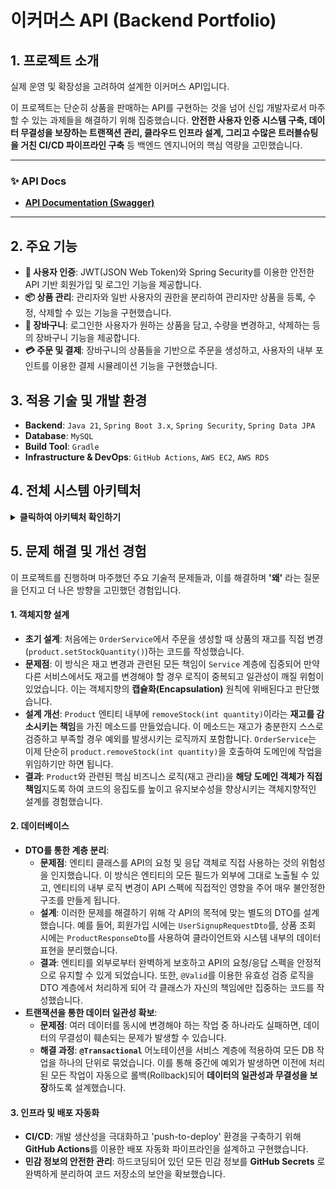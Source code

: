 # 이커머스 API (Backend Portfolio)

## 1. 프로젝트 소개

실제 운영 및 확장성을 고려하여 설계한 이커머스 API입니다.

이 프로젝트는 단순히 상품을 판매하는 API를 구현하는 것을 넘어 신입 개발자로서 마주할 수 있는 과제들을 해결하기 위해 집중했습니다. **안전한 사용자 인증 시스템 구축, 데이터 무결성을 보장하는 트랜잭션 관리, 클라우드 인프라 설계, 그리고 수많은 트러블슈팅을 거친 CI/CD 파이프라인 구축** 등 백엔드 엔지니어의 핵심 역량을 고민했습니다.

---

### ✨ **API Docs**

- **[API Documentation (Swagger)](http://3.34.46.39:8081/swagger-ui/index.html)**

---

## 2. 주요 기능

- **🔐 사용자 인증**: JWT(JSON Web Token)와 Spring Security를 이용한 안전한 API 기반 회원가입 및 로그인 기능을 제공합니다.
- **📦 상품 관리**: 관리자와 일반 사용자의 권한을 분리하여 관리자만 상품을 등록, 수정, 삭제할 수 있는 기능을 구현했습니다.
- **🛒 장바구니**: 로그인한 사용자가 원하는 상품을 담고, 수량을 변경하고, 삭제하는 등의 장바구니 기능을 제공합니다.
- **💳 주문 및 결제**: 장바구니의 상품들을 기반으로 주문을 생성하고, 사용자의 내부 포인트를 이용한 결제 시뮬레이션 기능을 구현했습니다.

## 3. 적용 기술 및 개발 환경

- **Backend**: `Java 21`, `Spring Boot 3.x`, `Spring Security`, `Spring Data JPA`
- **Database**: `MySQL`
- **Build Tool**: `Gradle`
- **Infrastructure & DevOps**: `GitHub Actions`, `AWS EC2`, `AWS RDS`

## 4. 전체 시스템 아키텍처

<details>
<summary><b>클릭하여 아키텍처 확인하기</b></summary>

개발부터 배포, 서비스 운영까지의 전체 흐름을 나타내는 아키텍처 다이어그램입니다.

```mermaid
graph TD

    CI/CD
        A[개발자] -->|1. Git Push| B[GitHub 저장소]
        B -->|2. 트리거| C{GitHub Actions}

        subgraph 파이프라인
            C -->|3. 빌드| D[.jar 생성]
            D -->|4. 배포| E[EC2로 전송]
        end
    end

    subgraph AWS
        F[EC2] -->|DB 연결| G[RDS MySQL]
    end

    E -->|SSH| F

    subgraph 사용자
        I[사용자] -->|API 요청| F
    end

    style F fill:#FF9900,stroke:#333,stroke-width:2px
    style G fill:#0073BB,stroke:#333,stroke-width:2px
```

</details>

## 5. 문제 해결 및 개선 경험

이 프로젝트를 진행하며 마주했던 주요 기술적 문제들과, 이를 해결하며 **'왜'** 라는 질문을 던지고 더 나은 방향을 고민했던 경험입니다.

#### 1. 객체지향 설계
- **초기 설계**: 처음에는 `OrderService`에서 주문을 생성할 때 상품의 재고를 직접 변경(`product.setStockQuantity()`)하는 코드를 작성했습니다.
- **문제점**: 이 방식은 재고 변경과 관련된 모든 책임이 `Service` 계층에 집중되어 만약 다른 서비스에서도 재고를 변경해야 할 경우 로직이 중복되고 일관성이 깨질 위험이 있었습니다. 이는 객체지향의 **캡슐화(Encapsulation)** 원칙에 위배된다고 판단했습니다.
- **설계 개선**: `Product` 엔티티 내부에 `removeStock(int quantity)`이라는 **재고를 감소시키는 책임**을 가진 메소드를 만들었습니다. 이 메소드는 재고가 충분한지 스스로 검증하고 부족할 경우 예외를 발생시키는 로직까지 포함합니다. `OrderService`는 이제 단순히 `product.removeStock(int quantity)`을 호출하여 도메인에 작업을 위임하기만 하면 됩니다.
- **결과**: `Product`와 관련된 핵심 비즈니스 로직(재고 관리)을 **해당 도메인 객체가 직접 책임**지도록 하여 코드의 응집도를 높이고 유지보수성을 향상시키는 객체지향적인 설계를 경험했습니다.

#### 2. 데이터베이스
- **DTO를 통한 계층 분리**:
    - **문제점**: 엔티티 클래스를 API의 요청 및 응답 객체로 직접 사용하는 것의 위험성을 인지했습니다. 이 방식은 엔티티의 모든 필드가 외부에 그대로 노출될 수 있고, 엔티티의 내부 로직 변경이 API 스펙에 직접적인 영향을 주어 매우 불안정한 구조를 만들게 됩니다.
    - **설계**: 이러한 문제를 해결하기 위해 각 API의 목적에 맞는 별도의 DTO를 설계했습니다. 예를 들어, 회원가입 시에는 `UserSignupRequestDto`를, 상품 조회 시에는 `ProductResponseDto`를 사용하여 클라이언트와 시스템 내부의 데이터 표현을 분리했습니다.
    - **결과**: 엔티티를 외부로부터 완벽하게 보호하고 API의 요청/응답 스펙을 안정적으로 유지할 수 있게 되었습니다. 또한, `@Valid`를 이용한 유효성 검증 로직을 DTO 계층에서 처리하게 되어 각 클래스가 자신의 책임에만 집중하는 코드를 작성했습니다.
- **트랜잭션을 통한 데이터 일관성 확보**:
    - **문제점**: 여러 데이터를 동시에 변경해야 하는 작업 중 하나라도 실패하면, 데이터의 무결성이 훼손되는 문제가 발생할 수 있습니다.
    - **해결 과정**: **`@Transactional`** 어노테이션을 서비스 계층에 적용하여 모든 DB 작업을 하나의 단위로 묶었습니다. 이를 통해 중간에 예외가 발생하면 이전에 처리된 모든 작업이 자동으로 롤백(Rollback)되어 **데이터의 일관성과 무결성을 보장**하도록 설계했습니다.

#### 3. 인프라 및 배포 자동화
- **CI/CD**: 개발 생산성을 극대화하고 'push-to-deploy' 환경을 구축하기 위해 **GitHub Actions**를 이용한 배포 자동화 파이프라인을 설계하고 구현했습니다.
- **민감 정보의 안전한 관리**: 하드코딩되어 있던 모든 민감 정보를 **GitHub Secrets** 로 완벽하게 분리하여 코드 저장소의 보안을 확보했습니다.
